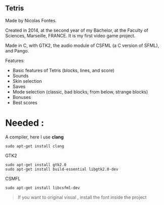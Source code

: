 ## Tetris

Made by Nicolas Fontes.

Created in 2014, at the second year of my Bachelor, at the Faculty of Sciences, Marseille, FRANCE. It is my first video game project.

Made in C, with GTK2, the audio module of CSFML (a C version of SFML), and Pango.

Features:

  -  Basic features of Tetris (blocks, lines, and score)
  -  Sounds
  -  Skin selection
  -  Saves
  -  Mode selection (classic, bad blocks, from below, strange blocks)
  -  Bonuses
  -  Best scores

Needed :
========
A compiler, here I use **clang**

    sudo apt-get install clang

GTK2

    sudo apt-get install gtk2.0
    sudo apt-get install build-essential libgtk2.0-dev

CSMFL

    sudo apt-get install libcsfml-dev

> If you want to original visual , install the font inside the project


